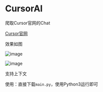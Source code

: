 # CursorAI
爬取Cursor官网的Chat

[Cursor官网](https://cursor.sh/)

效果如图

![image](https://github.com/Gingmzmzx/CursorAI/assets/49107602/919e9167-856b-4884-8d01-dfc6918cbe6f)

![image](https://github.com/Gingmzmzx/CursorAI/assets/49107602/718e856d-2c97-4f5d-8480-f90f90a94492)

支持上下文

使用：直接下载`main.py`，使用Python3运行即可
